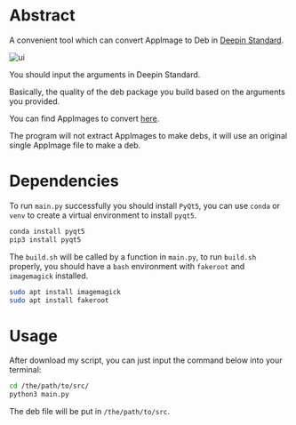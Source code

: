 # Abstract
A convenient tool which can convert AppImage to Deb in [Deepin Standard](https://doc.chinauos.com/content/M7kCi3QB_uwzIp6HyF5J).

![ui](https://github.com/user-attachments/assets/2bea6e4a-6b95-4956-bf83-a5ab975038ca)

You should input the arguments in Deepin Standard.

Basically, the quality of the deb package you build based on the arguments you provided.

You can find AppImages to convert [here](https://appimage.github.io/apps/).

The program will not extract AppImages to make debs, it will use an original single AppImage file to make a deb.

# Dependencies
To run `main.py` successfully you should install `PyQt5`, you can use `conda` or `venv` to create a virtual environment to install `pyqt5`.

```bash
conda install pyqt5
pip3 install pyqt5
```

The `build.sh` will be called by a function in `main.py`, to run `build.sh` properly, you should have a `bash` environment with `fakeroot` and `imagemagick` installed.

```bash
sudo apt install imagemagick
sudo apt install fakeroot
```

# Usage
After download my script, you can just input the command below into your terminal:

```bash
cd /the/path/to/src/
python3 main.py
```

The deb file will be put in `/the/path/to/src`.
